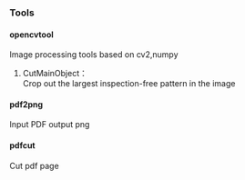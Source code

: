 ### Tools
#### opencvtool
Image processing tools based on cv2,numpy
1. CutMainObject：  
    Crop out the largest inspection-free pattern in the image

#### pdf2png
Input PDF output png

#### pdfcut
Cut pdf page